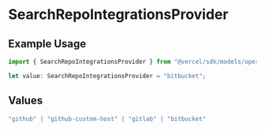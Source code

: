 # SearchRepoIntegrationsProvider

## Example Usage

```typescript
import { SearchRepoIntegrationsProvider } from "@vercel/sdk/models/operations";

let value: SearchRepoIntegrationsProvider = "bitbucket";
```

## Values

```typescript
"github" | "github-custom-host" | "gitlab" | "bitbucket"
```